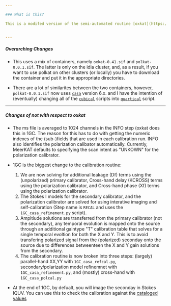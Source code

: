 ```yaml
--- 

### What is this?

This is a modifed version of the semi-automated routine [oxkat](https://github.com/IanHeywood/oxkat), that has been designed to make polarization calibration as hands-off as possible. I direct the reader to the original oxkat documentation for a more detailed description of the pipeline. Here I will highlight some key differences.


---
```

##### Overarching Changes

* This uses a mix of containers, namely `oxkat-0.41.sif` and `polkat-0.0.1.sif`. The latter is only on the idia cluster, and, as a result, if you want to use polkat on other clusters (or locally) you have to download the container and put it in the appropriate directories.

* There are a lot of similarites between the two containers, however, `polkat-0.0.1.sif` now uses [`casa`](https://casa.nrao.edu/) version 6.x. and I have the intention of (eventually) changing all of the [`cubical`](https://github.com/ratt-ru/CubiCal) scripts into [`quartical`](https://github.com/ratt-ru/CubiCal) script. 


---
##### Changes of not with respect to oxkat

* The ms file is averaged to 1024 channels in the INFO step (oxkat does this in 1GC. The reason for this has to do with getting the numeric indexes of the (sub-)fields that are used in each calibration run. INFO also identifies the polarization calibator automatically. Currently, MeerKAT defaults to specifying the scan intent as "UNKOWN" for the polarization calibrator.

* 1GC is the biggest change to the calibration routine:
  1. We are now solving for additional leakage (Df) terms using the (unpolarized) primary calibrator, Cross-hand delay (KCROSS) terms using the polarization calibrator, and Cross-hand phase (Xf) terms using the polarization calibrator.
  2. The Stokes I models for the secondary calibrator, and the polarization calibrator are solved for using interative imaging and self-calibration (Step name is `RECAL` and uses the `1GC_casa_refinement.py` script).
  3. Ampltiude solutions are transferred from the primary calibrator (not the secondary), any temporal evolution is mapped onto the source through an additional gaintype "T" calibration table that solves for a single temporal evoltion for both the X and Y. This is to avoid transfering polarized signal from the (polarized) seconday onto the source due to differences betweenteen the X and Y gain solutions from the secondary. 
  4. The calibration routine is now broken into three steps: (largely) parallel-hand XX,YY with `1GC_casa_refcal.py`, secondary/polarization model refinemnet with `1GC_casa_refinement.py`, and (mostly) cross-hand with `1GC_casa_polcal.py`
 
* At the end of 1GC, by defualt, you will image the seconday in Stokes IQUV. You can use this to check the calibration against the [cataloged values](https://skaafrica.atlassian.net/wiki/spaces/ESDKB/pages/1452146701/L-band+gain+calibrators) 
